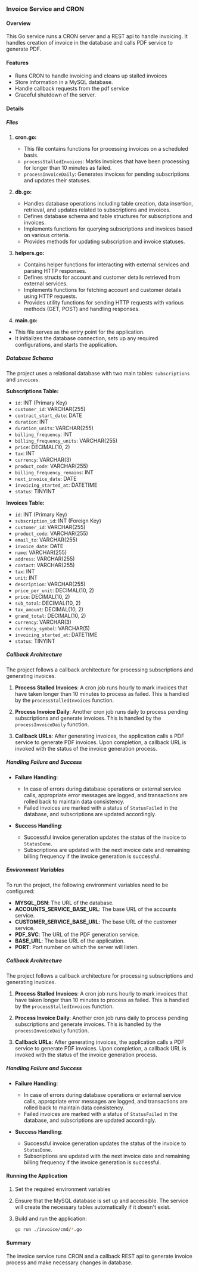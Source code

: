 ### Invoice Service and CRON

#### Overview
This Go service runs a CRON server and a REST api to handle invoicing. It handles creation of invoice in the database and calls PDF service to generate PDF.

#### Features
- Runs CRON to handle invoicing and cleans up stalled invoices
- Store information in a MySQL database.
- Handle callback requests from the pdf service
- Graceful shutdown of the server.

#### Details

##### Files

1. **cron.go:**
   - This file contains functions for processing invoices on a scheduled basis.
   - `processStalledInvoices`: Marks invoices that have been processing for longer than 10 minutes as failed.
   - `processInvoiceDaily`: Generates invoices for pending subscriptions and updates their statuses.

2. **db.go:**
   - Handles database operations including table creation, data insertion, retrieval, and updates related to subscriptions and invoices.
   - Defines database schema and table structures for subscriptions and invoices.
   - Implements functions for querying subscriptions and invoices based on various criteria.
   - Provides methods for updating subscription and invoice statuses.

3. **helpers.go:**
   - Contains helper functions for interacting with external services and parsing HTTP responses.
   - Defines structs for account and customer details retrieved from external services.
   - Implements functions for fetching account and customer details using HTTP requests.
   - Provides utility functions for sending HTTP requests with various methods (GET, POST) and handling responses.

4. **main.go:**
  - This file serves as the entry point for the application.
  - It initializes the database connection, sets up any required configurations, and starts the application.


##### Database Schema
The project uses a relational database with two main tables: `subscriptions` and `invoices`.

**Subscriptions Table:**

- `id`: INT (Primary Key)
- `customer_id`: VARCHAR(255)
- `contract_start_date`: DATE
- `duration`: INT
- `duration_units`: VARCHAR(255)
- `billing_frequency`: INT
- `billing_frequency_units`: VARCHAR(255)
- `price`: DECIMAL(10, 2)
- `tax`: INT
- `currency`: VARCHAR(3)
- `product_code`: VARCHAR(255)
- `billing_frequency_remains`: INT
- `next_invoice_date`: DATE
- `invoicing_started_at`: DATETIME
- `status`: TINYINT

**Invoices Table:**

- `id`: INT (Primary Key)
- `subscription_id`: INT (Foreign Key)
- `customer_id`: VARCHAR(255)
- `product_code`: VARCHAR(255)
- `email_to`: VARCHAR(255)
- `invoice_date`: DATE
- `name`: VARCHAR(255)
- `address`: VARCHAR(255)
- `contact`: VARCHAR(255)
- `tax`: INT
- `unit`: INT
- `description`: VARCHAR(255)
- `price_per_unit`: DECIMAL(10, 2)
- `price`: DECIMAL(10, 2)
- `sub_total`: DECIMAL(10, 2)
- `tax_amount`: DECIMAL(10, 2)
- `grand_total`: DECIMAL(10, 2)
- `currency`: VARCHAR(3)
- `currency_symbol`: VARCHAR(5)
- `invoicing_started_at`: DATETIME
- `status`: TINYINT

##### Callback Architecture

The project follows a callback architecture for processing subscriptions and generating invoices.

1. **Process Stalled Invoices**: A cron job runs hourly to mark invoices that have taken longer than 10 minutes to process as failed. This is handled by the `processStalledInvoices` function.

2. **Process Invoice Daily**: Another cron job runs daily to process pending subscriptions and generate invoices. This is handled by the `processInvoiceDaily` function.

3. **Callback URLs**: After generating invoices, the application calls a PDF service to generate PDF invoices. Upon completion, a callback URL is invoked with the status of the invoice generation process.

##### Handling Failure and Success

- **Failure Handling**:
  - In case of errors during database operations or external service calls, appropriate error messages are logged, and transactions are rolled back to maintain data consistency.
  - Failed invoices are marked with a status of `StatusFailed` in the database, and subscriptions are updated accordingly.

- **Success Handling**:
  - Successful invoice generation updates the status of the invoice to `StatusDone`.
  - Subscriptions are updated with the next invoice date and remaining billing frequency if the invoice generation is successful.

##### Environment Variables

To run the project, the following environment variables need to be configured:

- **MYSQL_DSN**: The URL of the database.
- **ACCOUNTS_SERVICE_BASE_URL**: The base URL of the accounts service.
- **CUSTOMER_SERVICE_BASE_URL**: The base URL of the customer service.
- **PDF_SVC**: The URL of the PDF generation service.
- **BASE_URL**: The base URL of the application.
- **PORT**: Port number on which the server will listen.

##### Callback Architecture

The project follows a callback architecture for processing subscriptions and generating invoices.

1. **Process Stalled Invoices**: A cron job runs hourly to mark invoices that have taken longer than 10 minutes to process as failed. This is handled by the `processStalledInvoices` function.

2. **Process Invoice Daily**: Another cron job runs daily to process pending subscriptions and generate invoices. This is handled by the `processInvoiceDaily` function.

3. **Callback URLs**: After generating invoices, the application calls a PDF service to generate PDF invoices. Upon completion, a callback URL is invoked with the status of the invoice generation process.

##### Handling Failure and Success

- **Failure Handling**:
  - In case of errors during database operations or external service calls, appropriate error messages are logged, and transactions are rolled back to maintain data consistency.
  - Failed invoices are marked with a status of `StatusFailed` in the database, and subscriptions are updated accordingly.

- **Success Handling**:
  - Successful invoice generation updates the status of the invoice to `StatusDone`.
  - Subscriptions are updated with the next invoice date and remaining billing frequency if the invoice generation is successful.

#### Running the Application
1. Set the required environment variables

2. Ensure that the MySQL database is set up and accessible. The service will create the necessary tables automatically if it doesn't exist.

3. Build and run the application:

   ```bash
   go run ./invoice/cmd/*.go
   ```

#### Summary
The invoice service runs CRON and a callback REST api to generate invoice process and make necessary changes in database.
